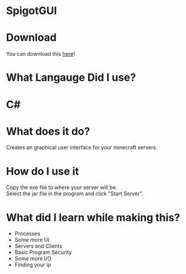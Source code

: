 # SpigotGUI

<h1>Download</h1>
You can download this <a href="https://github.com/JusticePro/SpigotGUI/releases">here</a>!<br>
<h1>What Langauge Did I use?</h1>
<h1>C#</h1>
<h1>What does it do?</h1>
Creates an graphical user interface for your minecraft servers.
<h1>How do I use it</h1>
Copy the exe file to where your server will be.<br>
Select the jar file in the program and click "Start Server".
<br>
<h1>What did I learn while making this?</h1>
<ul>
  <li>Processes</li>
  <li>Some more UI</li>
  <li>Servers and Clients</li>
  <li>Basic Program Security</li>
  <li>Some more I/O</li>
  <li>Finding your ip</li>
</ul>
